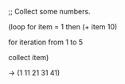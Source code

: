  



;; Collect some numbers. 



(loop for item = 1 then (+ item 10) 



for iteration from 1 to 5 



collect item) 



→ (1 11 21 31 41) 







 



 



